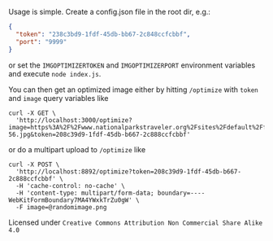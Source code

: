 Usage is simple. Create a config.json file in the root dir, e.g.:

```json
{
  "token": "238c3bd9-1fdf-45db-bb67-2c848ccfcbbf",
  "port": "9999"
}
```

or set the `IMGOPTIMIZERTOKEN` and `IMGOPTIMIZERPORT` environment variables and execute `node index.js`.

You can then get an optimized image either by hitting `/optimize` with `token` and `image` query variables like

```curl
curl -X GET \
  'http://localhost:3000/optimize?image=https%3A%2F%2Fwww.nationalparkstraveler.org%2Fsites%2Fdefault%2Ffiles%2Flegacy_files%2Fuserhead%2Fpicture-56.jpg&token=208c39d9-1fdf-45db-b667-2c888ccfcbbf'
  ```

or do a multipart upload to `/optimize` like

```curl
curl -X POST \
  'http://localhost:8892/optimize?token=208c39d9-1fdf-45db-b667-2c888ccfcbbf' \
  -H 'cache-control: no-cache' \
  -H 'content-type: multipart/form-data; boundary=----WebKitFormBoundary7MA4YWxkTrZu0gW' \
  -F image=@randomimage.png
```



Licensed under `Creative Commons Attribution Non Commercial Share Alike 4.0`